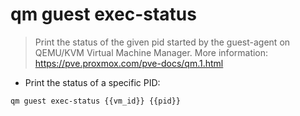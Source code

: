 # qm guest exec-status

> Print the status of the given pid started by the guest-agent on QEMU/KVM Virtual Machine Manager.
> More information: <https://pve.proxmox.com/pve-docs/qm.1.html>

- Print the status of a specific PID:

`qm guest exec-status {{vm_id}} {{pid}}`
